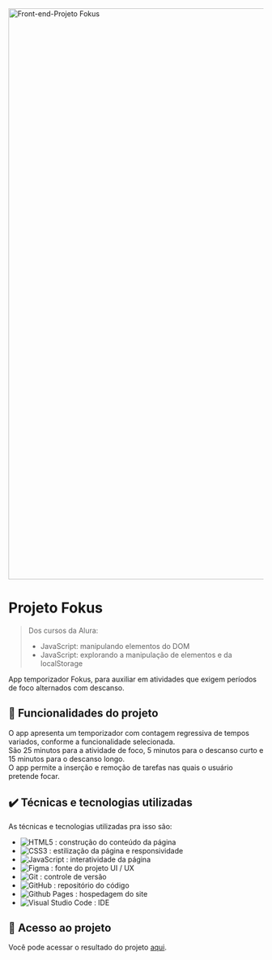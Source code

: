 <img width="2250" height="1125" alt="Front-end-Projeto Fokus" src="https://github.com/user-attachments/assets/b7b3df2c-c404-4f2a-92dc-9377d5c3fbed" />


# Projeto Fokus

> Dos cursos da Alura:
> - JavaScript: manipulando elementos do DOM
> - JavaScript: explorando a manipulação de elementos e da localStorage

App temporizador Fokus, para auxiliar em atividades que exigem períodos de foco alternados com descanso.

## 🔨 Funcionalidades do projeto

O app apresenta um temporizador com contagem regressiva de tempos variados, conforme a funcionalidade selecionada.
<br>
São 25 minutos para a atividade de foco, 5 minutos para o descanso curto e 15 minutos para o descanso longo.
<br>
O app permite a inserção e remoção de tarefas nas quais o usuário pretende focar.

## ✔️ Técnicas e tecnologias utilizadas

As técnicas e tecnologias utilizadas pra isso são:

- ![HTML5](https://img.shields.io/badge/HTML5-E34F26?style=for-the-badge&logo=html5&logoColor=white") : construção do conteúdo da página
- ![CSS3](https://img.shields.io/badge/CSS3-1572B6?style=for-the-badge&logo=css3&logoColor=white") : estilização da página e responsividade
- ![JavaScript](https://img.shields.io/badge/JavaScript-323330?style=for-the-badge&logo=javascript&logoColor=F7DF1E") : interatividade da página
- ![Figma](https://img.shields.io/badge/figma-%23F24E1E.svg?style=for-the-badge&logo=figma&logoColor=white) : fonte do projeto UI / UX
- ![Git](https://img.shields.io/badge/git-%23F05033.svg?style=for-the-badge&logo=git&logoColor=white) : controle de versão
- ![GitHub](https://img.shields.io/badge/github-%23121011.svg?style=for-the-badge&logo=github&logoColor=white) : repositório do código
- ![Github Pages](https://img.shields.io/badge/github%20pages-121013?style=for-the-badge&logo=github&logoColor=white) : hospedagem do site
- ![Visual Studio Code](https://img.shields.io/badge/Visual%20Studio%20Code-0078d7.svg?style=for-the-badge&logo=visual-studio-code&logoColor=white) : IDE

## 📁 Acesso ao projeto

Você pode acessar o resultado do projeto [aqui](https://github.com/).


